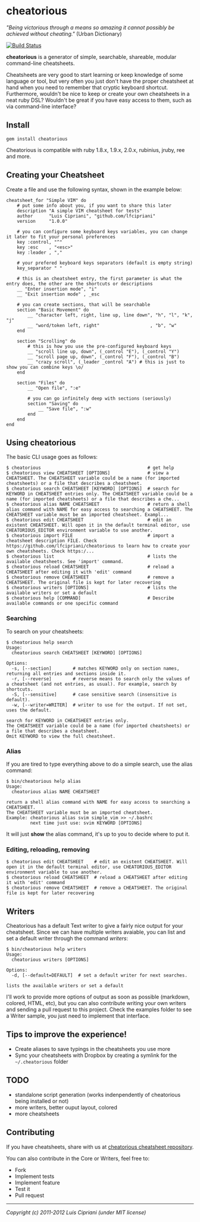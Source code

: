 # cheatorious

_"Being victorious through a means so amazing it cannot possibly be achieved without cheating."_
(Urban Dictionary)

[![Build Status](https://secure.travis-ci.org/lfcipriani/cheatorious.png)](http://travis-ci.org/lfcipriani/cheatorious)

**cheatorious** is a generator of simple, searchable, shareable, modular command-line cheatsheets.

Cheatsheets are very good to start learning or keep knowledge of some language or tool, but very often you just don't have the proper cheatsheet at hand when you need to remember that cryptic keyboard shortcut. Furthermore, wouldn't be nice to keep or create your own cheatsheets in a neat ruby DSL? Wouldn't be great if you have easy access to them, such as via command-line interface?

## Install ##

    gem install cheatorious

Cheatorious is compatible with ruby 1.8.x, 1.9.x, 2.0.x, rubinius, jruby, ree and more.

## Creating your Cheatsheet ##

Create a file and use the following syntax, shown in the example below:

    cheatsheet_for "Simple VIM" do
        # put some info about you, if you want to share this later
        description "A simple VIM cheatsheet for tests"
        author      "Luis Cipriani", "github.com/lfcipriani"
        version     "1.0.0"

        # you can configure some keyboard keys variables, you can change it later to fit your personal preferences
        key :control, "^"
        key :esc    , "<esc>"
        key :leader , ","

        # your prefered keyboard keys separators (default is empty string)
        key_separator " "

        # this is an cheatsheet entry, the first parameter is what the entry does, the other are the shortcuts or descriptions
        __ "Enter insertion mode", "i"
        __ "Exit insertion mode" , _esc

        # you can create sections, that will be searchable
        section "Basic Movement" do
            __ "character left, right, line up, line down", "h", "l", "k", "j"
            __ "word/token left, right"                   , "b", "w"
        end

        section "Scrolling" do
            # this is how you use the pre-configured keyboard keys
            __ "scroll line up, down", (_control "E"), (_control "Y")
            __ "scroll page up, down", (_control "F"), (_control "B")
            __ "crazy scroll", (_leader _control "A") # this is just to show you can combine keys \o/
        end

        section "Files" do
            __ "Open file", ":e"

            # you can go infinitely deep with sections (seriously)
            section "Saving" do
                __ "Save file", ":w"
            end
        end
    end

## Using cheatorious ##

The basic CLI usage goes as follows:

    $ cheatorious                                        # get help
    $ cheatorious view CHEATSHEET [OPTIONS]              # view a CHEATSHEET. The CHEATSHEET variable could be a name (for imported cheatsheets) or a file that describes a cheatsheet.
    $ cheatorious search CHEATSHEET [KEYWORD] [OPTIONS]  # search for KEYWORD in CHEATSHEET entries only. The CHEATSHEET variable could be a name (for imported cheatsheets) or a file that describes a che...
    $ cheatorious alias NAME CHEATSHEET                  # return a shell alias command with NAME for easy access to searching a CHEATSHEET. The CHEATSHEET variable must be an imported cheatsheet. Exampl...
    $ cheatorious edit CHEATSHEET                        # edit an existent CHEATSHEET. Will open it in the default terminal editor, use CHEATORIOUS_EDITOR environment variable to use another.
    $ cheatorious import FILE                            # import a cheatsheet description FILE. Check https://github.com/lfcipriani/cheatorious to learn how to create your own cheatsheets. Check https:/...
    $ cheatorious list                                   # lists the available cheatsheets. See 'import' command.
    $ cheatorious reload CHEATSHEET                      # reload a CHEATSHEET after editing it with 'edit' command
    $ cheatorious remove CHEATSHEET                      # remove a CHEATSHEET. The original file is kept for later recovering
    $ cheatorious writers [OPTIONS]                      # lists the available writers or set a default
    $ cheatorious help [COMMAND]                         # Describe available commands or one specific command

### Searching ###

To search on your cheatsheets:

    $ cheatorious help search
    Usage:
      cheatorious search CHEATSHEET [KEYWORD] [OPTIONS]

    Options:
      -s, [--section]        # matches KEYWORD only on section names, returning all entries and sections inside it.
      -r, [--reverse]        # reverse means to search only the values of a cheatsheet (and not entries, as usual). For example, search by shortcuts.
      -S, [--sensitive]      # case sensitive search (insensitive is default).
      -w, [--writer=WRITER]  # writer to use for the output. If not set, uses the default.

    search for KEYWORD in CHEATSHEET entries only.
    The CHEATSHEET variable could be a name (for imported cheatsheets) or a file that describes a cheatsheet.
    Omit KEYWORD to view the full cheatsheet.

### Alias ###

If you are tired to type everything above to do a simple search, use the alias command:

    $ bin/cheatorious help alias
    Usage:
      cheatorious alias NAME CHEATSHEET

    return a shell alias command with NAME for easy access to searching a CHEATSHEET.
    The CHEATSHEET variable must be an imported cheatsheet.
    Example: cheatorious alias svim simple_vim >> ~/.bashrc
             next time just use: svim KEYWORD [OPTIONS]

It will just **show** the alias command, it's up to you to decide where to put it.

### Editing, reloading, removing ###

    $ cheatorious edit CHEATSHEET    # edit an existent CHEATSHEET. Will open it in the default terminal editor, use CHEATORIOUS_EDITOR environment variable to use another.
    $ cheatorious reload CHEATSHEET  # reload a CHEATSHEET after editing it with 'edit' command
    $ cheatorious remove CHEATSHEET  # remove a CHEATSHEET. The original file is kept for later recovering

## Writers ##

Cheatorious has a default Text writer to give a fairly nice output for your cheatsheet. Since we can have multiple writers avaiable, you can list and set a default writer through the command *writers*:

    $ bin/cheatorious help writers
    Usage:
      cheatorious writers [OPTIONS]

    Options:
      -d, [--default=DEFAULT]  # set a default writer for next searches.

    lists the available writers or set a default

I'll work to provide more options of output as soon as possible (markdown, colored, HTML, etc), but you can also contribute writing your own writers and sending a pull request to this project. Check the examples folder to see a Writer sample, you just need to implement that interface.

## Tips to improve the experience! ##

* Create aliases to save typings in the cheatsheets you use more
* Sync your cheatsheets with Dropbox by creating a symlink for the `~/.cheatorious` folder

## TODO ##

* standalone script generation (works indenpendently of cheatorious being installed or not)
* more writers, better ouput layout, colored
* more cheatsheets

## Contributing ##

If you have cheatsheets, share with us at [cheatorious cheatsheet repository](https://github.com/lfcipriani/cheatorious-cheatsheets).

You can also contribute in the Core or Writers, feel free to:

* Fork
* Implement tests
* Implement feature
* Test it
* Pull request

----
_Copyright (c) 2011-2012 Luis Cipriani (under MIT license)_
